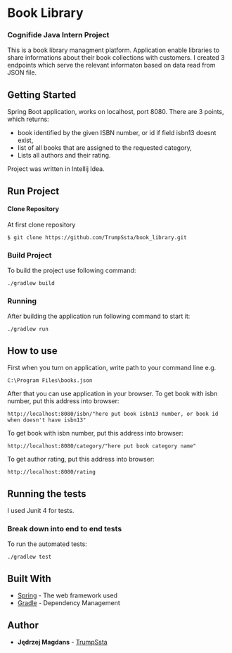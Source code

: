 # Book Library

### Cognifide Java Intern Project
This is a book library managment platform. Application enable libraries to share informations about their book collections with customers. I created 3 endpoints which serve the relevant informaton based on data read from JSON file. 
## Getting Started
Spring Boot application, works on localhost, port 8080. There are 3 points, which returns:
* book identified by the given ISBN number, or id if field isbn13 doesnt exist,
* list of all books that are assigned to the requested category,
* Lists all authors and their rating.

Project was written in Intellij Idea.
## Run Project
#### Clone Repository

At first clone repository

```
$ git clone https://github.com/TrumpSsta/book_library.git
```

### Build Project
To build the project use following command:
```
./gradlew build
```
### Running
After building the application run following command to start it:
```
./gradlew run
```
## How to use
First when you turn on application, write path to your command line 
e.g.
```
C:\Program Files\books.json
```
After that you can use application in your browser.
To get book with isbn number, put this address into browser:

```
http://localhost:8080/isbn/"here put book isbn13 number, or book id when doesn't have isbn13"  
```
To get book with isbn number, put this address into browser:

```
http://localhost:8080/category/"here put book category name"  
```
To get author rating, put this address into browser:

```
http://localhost:8080/rating 
```
## Running the tests
I used Junit 4 for tests.

### Break down into end to end tests

To run the automated tests:
```
./gradlew test
```

## Built With

* [Spring](https://spring.io/) - The web framework used
* [Gradle](https://gradle.org/) - Dependency Management

## Author

* **Jędrzej Magdans** - [TrumpSsta](https://github.com/TrumpSsta)

